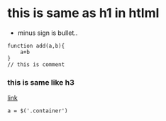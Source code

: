 # this is same as h1 in htlml
- minus sign is bullet..
```JS
function add(a,b){
    a+b
}
// this is comment

```
### this is same like h3
[link](goole.com)

```JS
a = $('.container')

```